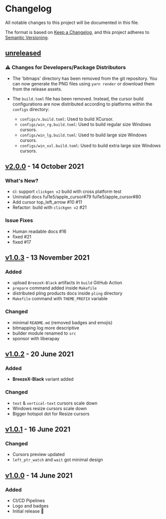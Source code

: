 # Changelog

All notable changes to this project will be documented in this file.

The format is based on [Keep a Changelog](https://keepachangelog.com/en/1.0.0/),
and this project adheres to [Semantic Versioning](https://semver.org/spec/v2.0.0.html).

## [unreleased]

### :warning: Changes for Developers/Package Distributors

-   The 'bitmaps' directory has been removed from the git repository. You can now generate the PNG files using `yarn render` or download them from the release assets.

-   The `build.toml` file has been removed. Instead, the cursor build configurations are now distributed according to platforms within the `configs` directory:
    -   `configs/x.build.toml`: Used to build XCursor.
    -   `configs/win_rg.build.toml`: Used to build regular size Windows cursors.
    -   `configs/win_lg.build.toml`: Used to build large size Windows cursors.
    -   `configs/win_xxl.build.toml`: Used to build extra large size Windows cursors.

## [v2.0.0] - 14 October 2021

### What's New?

-   ci: support `clickgen v2` build with cross platform test
-   Uninstall docs ful1e5/apple_cursor#79 ful1e5/apple_cursor#80
-   Add cursor top_left_arrow #10 #11
-   Refactor: build with `clickgen v2` #21

### Issue Fixes

-   Human readable docs #16
-   fixed #21
-   fixed #17

## [v1.0.3] - 13 November 2021

### Added

-   upload `BreezeX-Black` artifacts in `build` GitHub Action
-   `prepare` command added inside `Makefile`
-   distributed pling products docs inside `pling` directory
-   `Makefile` command with `THEME_PREFIX` variable

### Changed

-   minimal `README.md` (removed badges and emojis)
-   bitmapping log more descriptive
-   builder module renamed to `src`
-   sponsor with liberapay

## [v1.0.2] - 20 June 2021

### Added

-   **BreezeX-Black** variant added

### Changed

-   `text` & `vertical-text` cursors scale down
-   Windows resize cursors scale down
-   Bigger hotspot dot for Resize cursors

## [v1.0.1] - 16 June 2021

### Changed

-   Cursors preview updated
-   `left_ptr_watch` and `wait` got minimal design

## [v1.0.0] - 14 June 2021

### Added

-   CI/CD Pipelines
-   Logo and badges
-   Initial release 🎊

[unreleased]: https://github.com/ful1e5/BreezeX_Cursor/compare/v2.0.0...main
[v2.0.0]: https://github.com/ful1e5/BreezeX_Cursor/compare/v1.0.3...v2.0.0
[v1.0.3]: https://github.com/ful1e5/BreezeX_Cursor/compare/v1.0.2...v1.0.3
[v1.0.2]: https://github.com/ful1e5/BreezeX_Cursor/compare/v1.0.1...v1.0.2
[v1.0.1]: https://github.com/ful1e5/BreezeX_Cursor/compare/v1.0.0...v1.0.1
[v1.0.0]: https://github.com/ful1e5/BreezeX_Cursor/tree/v1.0.0
